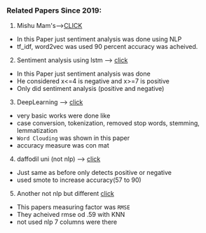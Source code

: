 ### Related Papers Since 2019:
1. Mishu Mam's-->[CLICK](https://www.researchgate.net/profile/Md-Haque-7/publication/343046458_Performance_Analysis_of_Different_Neural_Networks_for_Sentiment_Analysis_on_IMDb_Movie_Reviews/links/5f12f8044585151299a4c096/Performance-Analysis-of-Different-Neural-Networks-for-Sentiment-Analysis-on-IMDb-Movie-Reviews.pdf)
- In this Paper just sentiment analysis was done using NLP
- tf_idf, word2vec was used 90 percent accuracy was acheived.
2. Sentiment analysis using lstm --> [click](https://www.researchgate.net/profile/Saeed-Qaisar/publication/346511493_Sentiment_Analysis_of_IMDb_Movie_Reviews_Using_Long_Short-Term_Memory/links/626174a8bca601538b5cd022/Sentiment-Analysis-of-IMDb-Movie-Reviews-Using-Long-Short-Term-Memory.pdf)
- In this Paper just sentiment analysis was done
- He considered x<=4 is negative and x>=7 is positive
- Only did sentiment analysis (positive and negative)
3. DeepLearning --> [click](https://sci-hub.se/10.1109/ICCES48766.2020.9137994)
- very basic works were done like 
- case conversion, tokenization, removed stop words, stemming, lemmatization
- `Word Clouding` was shown in this paper 
- accuracy measure was con mat
4. daffodil uni (not nlp) --> [click](https://www.researchgate.net/profile/Warda-Bristi/publication/338369572_Predicting_IMDb_Rating_of_Movies_by_Machine_Learning_Techniques/links/5ebfae8ca6fdcc90d67a3e86/Predicting-IMDb-Rating-of-Movies-by-Machine-Learning-Techniques.pdf)
- Just same as before only detects positive or negative
- used smote to increase accuracy(57 to 90)
5. Another not nlp but different [click](https://arxiv.org/pdf/2208.13302.pdf)
- This papers measuring factor was `RMSE`
- They acheived rmse od .59 with KNN
- not used nlp 7 columns were there
